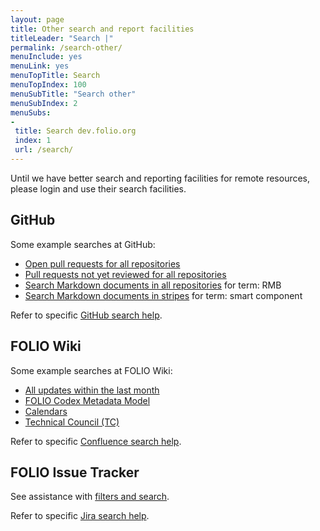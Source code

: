 ```yaml
---
layout: page
title: Other search and report facilities
titleLeader: "Search |"
permalink: /search-other/
menuInclude: yes
menuLink: yes
menuTopTitle: Search
menuTopIndex: 100
menuSubTitle: "Search other"
menuSubIndex: 2
menuSubs:
-
 title: Search dev.folio.org
 index: 1
 url: /search/
---
```


Until we have better search and reporting facilities for remote resources, please login and use their search facilities.

## GitHub

Some example searches at GitHub:

* [Open pull requests for all repositories](https://github.com/search?q=org%3Afolio-org+is%3Apr+is%3Aopen)
* [Pull requests not yet reviewed for all repositories](https://github.com/search?q=org%3Afolio-org+is%3Apr+is%3Aopen+review%3Anone)
* [Search Markdown documents in all repositories](https://github.com/search?type=code&amp;q=RMB+org%3Afolio-org+language%3Amarkdown) for term: RMB
* [Search Markdown documents in stripes](https://github.com/search?type=code&amp;q=smart+component+repo%3Afolio-org/stripes+language%3Amarkdown) for term: smart component

Refer to specific
[GitHub search help](https://help.github.com/categories/searching-for-information-on-github).

## FOLIO Wiki

Some example searches at FOLIO Wiki:

* [All updates within the last month](https://wiki.folio.org/dosearchsite.action?cql=lastmodified+%3E%3D+now(%27-1M%27))
* [FOLIO Codex Metadata Model](https://wiki.folio.org/dosearchsite.action?queryString=codex)
* [Calendars](https://wiki.folio.org/dosearchsite.action?queryString=calendars)
* [Technical Council (TC)](https://wiki.folio.org/dosearchsite.action?queryString="technical+council")

Refer to specific
[Confluence search help](https://confluence.atlassian.com/doc/confluence-search-syntax-158720.html).

## FOLIO Issue Tracker

See assistance with [filters and search](/guidelines/issue-tracker/#filters-and-search).

Refer to specific
[Jira search help](https://confluence.atlassian.com/jirasoftwarecloud/advanced-searching-764478330.html).

